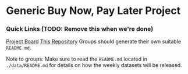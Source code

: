 # Generic Buy Now, Pay Later Project

### Quick Links (TODO: Remove this when we're done)
[Project Board](https://github.com/orgs/MAST30034-Applied-Data-Science/projects/1)
[This Repository](https://github.com/MAST30034-Applied-Data-Science/generic-buy-now-pay-later-project-group-19)
Groups should generate their own suitable `README.md`.

Note to groups: Make sure to read the `README.md` located in `./data/README.md` for details on how the weekly datasets will be released.
